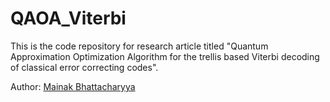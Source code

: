 # QAOA_Viterbi

This is the code repository for research article titled "Quantum Approximation Optimization Algorithm for the trellis based Viterbi decoding of classical error correcting codes".

Author: [Mainak Bhattacharyya](https://mainak-bhattacharyya.github.io/)
